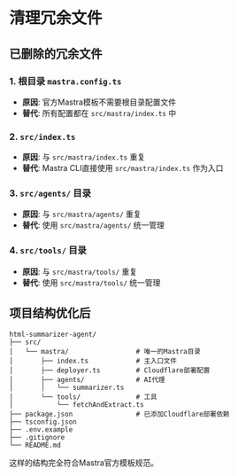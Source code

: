 # 清理冗余文件

## 已删除的冗余文件

### 1. 根目录 `mastra.config.ts`
- **原因**: 官方Mastra模板不需要根目录配置文件
- **替代**: 所有配置都在 `src/mastra/index.ts` 中

### 2. `src/index.ts`
- **原因**: 与 `src/mastra/index.ts` 重复
- **替代**: Mastra CLI直接使用 `src/mastra/index.ts` 作为入口

### 3. `src/agents/` 目录
- **原因**: 与 `src/mastra/agents/` 重复
- **替代**: 使用 `src/mastra/agents/` 统一管理

### 4. `src/tools/` 目录
- **原因**: 与 `src/mastra/tools/` 重复
- **替代**: 使用 `src/mastra/tools/` 统一管理

## 项目结构优化后

```
html-summarizer-agent/
├── src/
│   └── mastra/                 # 唯一的Mastra目录
│       ├── index.ts            # 主入口文件
│       ├── deployer.ts         # Cloudflare部署配置
│       ├── agents/             # AI代理
│       │   └── summarizer.ts
│       └── tools/              # 工具
│           └── fetchAndExtract.ts
├── package.json                # 已添加Cloudflare部署依赖
├── tsconfig.json
├── .env.example
├── .gitignore
└── README.md
```

这样的结构完全符合Mastra官方模板规范。
